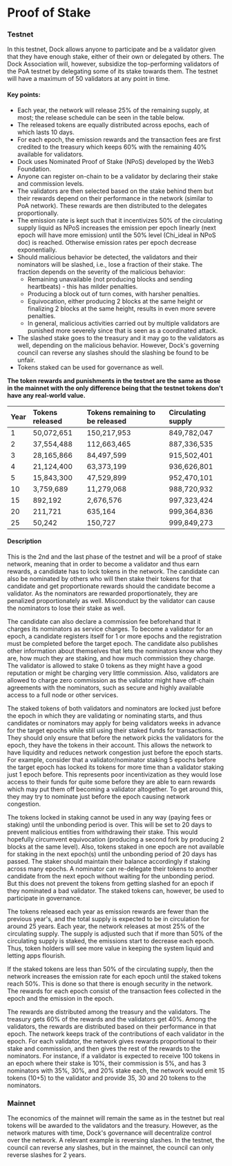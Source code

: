# Proof of Stake

### Testnet

In this testnet, Dock allows anyone to participate and be a validator given that they have enough stake, either of their own or delegated by others. The Dock Association will, however, subsidize the top-performing validators of the PoA testnet by delegating some of its stake towards them. The testnet will have a maximum of 50 validators at any point in time.

#### **Key points:**

* Each year, the network will release 25% of the remaining supply, at most; the release schedule can be seen in the table below.
* The released tokens are equally distributed across epochs, each of which lasts 10 days.
* For each epoch, the emission rewards and the transaction fees are first credited to the treasury which keeps 60% with the remaining 40% available for validators.
* Dock uses Nominated Proof of Stake \(NPoS\) developed by the Web3 Foundation.
* Anyone can register on-chain to be a validator by declaring their stake and commission levels.
* The validators are then selected based on the stake behind them but their rewards depend on their performance in the network \(similar to PoA network\). These rewards are then distributed to the delegates proportionally.
* The emission rate is kept such that it incentivizes 50% of the circulating supply liquid as NPoS increases the emission per epoch linearly \(next epoch will have more emission\) until the 50% level \(Chi\_ideal in NPoS doc\) is reached. Otherwise emission rates per epoch decrease exponentially.
* Should malicious behavior be detected, the validators and their nominators will be slashed, i.e., lose a fraction of their stake. The fraction depends on the severity of the malicious behavior:
  * Remaining unavailable \(not producing blocks and sending heartbeats\) - this has milder penalties.
  * Producing a block out of turn comes, with harsher penalties.
  * Equivocation, either producing 2 blocks at the same height or finalizing 2 blocks at the same height, results in even more severe penalties.
  * In general, malicious activities carried out by multiple validators are punished more severely since that is seen as a coordinated attack.
* The slashed stake goes to the treasury and it may go to the validators as well, depending on the malicious behavior. However, Dock's governing council can reverse any slashes should the slashing be found to be unfair.
* Tokens staked can be used for governance as well.

**The token rewards and punishments in the testnet are the same as those in the mainnet with the only difference being that the testnet tokens don't have any real-world value.**

| Year | Tokens released | Tokens remaining to be released | Circulating supply |
| :--- | :--- | :--- | :--- |
| 1 | 50,072,651 | 150,217,953 | 849,782,047 |
| 2 | 37,554,488 | 112,663,465 | 887,336,535 |
| 3 | 28,165,866 | 84,497,599 | 915,502,401 |
| 4 | 21,124,400 | 63,373,199 | 936,626,801 |
| 5 | 15,843,300 | 47,529,899 | 952,470,101 |
| 10 | 3,759,689 | 11,279,068 | 988,720,932 |
| 15 | 892,192 | 2,676,576 | 997,323,424 |
| 20 | 211,721 | 635,164 | 999,364,836 |
| 25 | 50,242 | 150,727 | 999,849,273 |

#### **Description** 

This is the 2nd and the last phase of the testnet and will be a proof of stake network, meaning that in order to become a validator and thus earn rewards, a candidate has to lock tokens in the network. The candidate can also be nominated by others who will then stake their tokens for that candidate and get proportionate rewards should the candidate become a validator. As the nominators are rewarded proportionately, they are penalized proportionately as well. Misconduct by the validator can cause the nominators to lose their stake as well.

The candidate can also declare a commission fee beforehand that it charges its nominators as service charges. To become a validator for an epoch, a candidate registers itself for 1 or more epochs and the registration must be completed before the target epoch. The candidate also publishes other information about themselves that lets the nominators know who they are, how much they are staking, and how much commission they charge. The validator is allowed to stake 0 tokens as they might have a good reputation or might be charging very little commission. Also, validators are allowed to charge zero commission as the validator might have off-chain agreements with the nominators, such as secure and highly available access to a full node or other services.

The staked tokens of both validators and nominators are locked just before the epoch in which they are validating or nominating starts, and thus candidates or nominators may apply for being validators weeks in advance for the target epochs while still using their staked funds for transactions. They should only ensure that before the network picks the validators for the epoch, they have the tokens in their account. This allows the network to have liquidity and reduces network congestion just before the epoch starts. For example, consider that a validator/nominator staking 5 epochs before the target epoch has locked its tokens for more time than a validator staking just 1 epoch before. This represents poor incentivization as they would lose access to their funds for quite some before they are able to earn rewards which may put them off becoming a validator altogether. To get around this, they may try to nominate just before the epoch causing network congestion.

The tokens locked in staking cannot be used in any way \(paying fees or staking\) until the unbonding period is over. This will be set to 20 days to prevent malicious entities from withdrawing their stake. This would hopefully circumvent equivocation \(producing a second fork by producing 2 blocks at the same level\). Also, tokens staked in one epoch are not available for staking in the next epoch\(s\) until the unbonding period of 20 days has passed. The staker should maintain their balance accordingly if staking across many epochs. A nominator can re-delegate their tokens to another candidate from the next epoch without waiting for the unbonding period. But this does not prevent the tokens from getting slashed for an epoch if they nominated a bad validator. The staked tokens can, however, be used to participate in governance.

The tokens released each year as emission rewards are fewer than the previous year's, and the total supply is expected to be in circulation for around 25 years. Each year, the network releases at most 25% of the circulating supply. The supply is adjusted such that if more than 50% of the circulating supply is staked, the emissions start to decrease each epoch. Thus, token holders will see more value in keeping the system liquid and letting apps flourish.

If the staked tokens are less than 50% of the circulating supply, then the network increases the emission rate for each epoch until the staked tokens reach 50%. This is done so that there is enough security in the network. The rewards for each epoch consist of the transaction fees collected in the epoch and the emission in the epoch.

The rewards are distributed among the treasury and the validators. The treasury gets 60% of the rewards and the validators get 40%. Among the validators, the rewards are distributed based on their performance in that epoch. The network keeps track of the contributions of each validator in the epoch. For each validator, the network gives rewards proportional to their stake and commission, and then gives the rest of the rewards to the nominators. For instance, if a validator is expected to receive 100 tokens in an epoch where their stake is 10%, their commission is 5%, and has 3 nominators with 35%, 30%, and 20% stake each, the network would emit 15 tokens \(10+5\) to the validator and provide 35, 30 and 20 tokens to the nominators.

### Mainnet

The economics of the mainnet will remain the same as in the testnet but real tokens will be awarded to the validators and the treasury. However, as the network matures with time, Dock's governance will decentralize control over the network. A relevant example is reversing slashes. In the testnet, the council can reverse any slashes, but in the mainnet, the council can only reverse slashes for 2 years.

